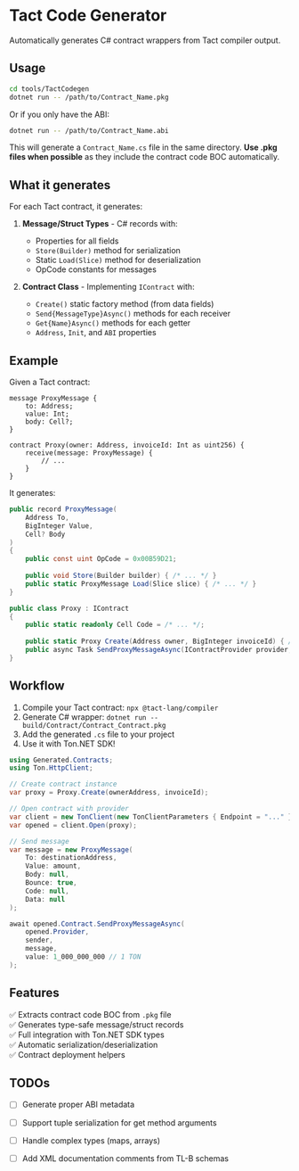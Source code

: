 # Tact Code Generator

Automatically generates C# contract wrappers from Tact compiler output.

## Usage

```bash
cd tools/TactCodegen
dotnet run -- /path/to/Contract_Name.pkg
```

Or if you only have the ABI:

```bash
dotnet run -- /path/to/Contract_Name.abi
```

This will generate a `Contract_Name.cs` file in the same directory. **Use .pkg files when possible** as they include the contract code BOC automatically.

## What it generates

For each Tact contract, it generates:

1. **Message/Struct Types** - C# records with:
   - Properties for all fields
   - `Store(Builder)` method for serialization
   - Static `Load(Slice)` method for deserialization
   - OpCode constants for messages

2. **Contract Class** - Implementing `IContract` with:
   - `Create()` static factory method (from data fields)
   - `Send{MessageType}Async()` methods for each receiver
   - `Get{Name}Async()` methods for each getter
   - `Address`, `Init`, and `ABI` properties

## Example

Given a Tact contract:

```tact
message ProxyMessage {
    to: Address;
    value: Int;
    body: Cell?;
}

contract Proxy(owner: Address, invoiceId: Int as uint256) {
    receive(message: ProxyMessage) {
        // ...
    }
}
```

It generates:

```csharp
public record ProxyMessage(
    Address To,
    BigInteger Value,
    Cell? Body
)
{
    public const uint OpCode = 0x00B59D21;
    
    public void Store(Builder builder) { /* ... */ }
    public static ProxyMessage Load(Slice slice) { /* ... */ }
}

public class Proxy : IContract
{
    public static readonly Cell Code = /* ... */;
    
    public static Proxy Create(Address owner, BigInteger invoiceId) { /* ... */ }
    public async Task SendProxyMessageAsync(IContractProvider provider, ISender sender, ProxyMessage message, BigInteger value, bool bounce = true) { /* ... */ }
}
```

## Workflow

1. Compile your Tact contract: `npx @tact-lang/compiler`
2. Generate C# wrapper: `dotnet run -- build/Contract/Contract_Contract.pkg`
3. Add the generated `.cs` file to your project
4. Use it with Ton.NET SDK!

```csharp
using Generated.Contracts;
using Ton.HttpClient;

// Create contract instance
var proxy = Proxy.Create(ownerAddress, invoiceId);

// Open contract with provider
var client = new TonClient(new TonClientParameters { Endpoint = "..." });
var opened = client.Open(proxy);

// Send message
var message = new ProxyMessage(
    To: destinationAddress,
    Value: amount,
    Body: null,
    Bounce: true,
    Code: null,
    Data: null
);

await opened.Contract.SendProxyMessageAsync(
    opened.Provider,
    sender,
    message,
    value: 1_000_000_000 // 1 TON
);
```

## Features

✅ Extracts contract code BOC from `.pkg` file  
✅ Generates type-safe message/struct records  
✅ Full integration with Ton.NET SDK types  
✅ Automatic serialization/deserialization  
✅ Contract deployment helpers  

## TODOs

- [ ] Generate proper ABI metadata
- [ ] Support tuple serialization for get method arguments
- [ ] Handle complex types (maps, arrays)
- [ ] Add XML documentation comments from TL-B schemas


